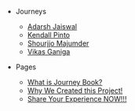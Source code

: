<!--START_SECTION:data-section-->
- Journeys

    - [Adarsh Jaiswal](../journeys/Adarsh-jaiss.md)
    - [Kendall Pinto](../journeys/KendallDoesCoding.md)
    - [Shourjjo Majumder](../journeys/shourgamer2.md)
    - [Vikas Ganiga](../journeys/vikasganiga05.md)
<!--END_SECTION:data-section-->

- Pages

  - [What is Journey Book?](../_pages/what-is-this.md)
  - [Why We Created this Project!](../_pages/journey-book.md)
  - [Share Your Experience NOW!!!](../_pages/share-your-experience.md)

